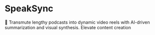 # SpeakSync
📲 Transmute lengthy podcasts into dynamic video reels with AI-driven summarization and visual synthesis. Elevate content creation
